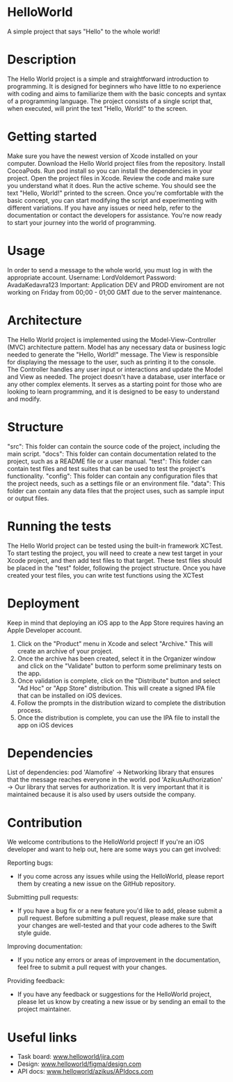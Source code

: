 # HelloWorld
A simple project that says "Hello" to the whole world!

# Description
The Hello World project is a simple and straightforward introduction to programming.
It is designed for beginners who have little to no experience with coding and aims to familiarize them with the basic concepts 
and syntax of a programming language. 
The project consists of a single script that, when executed, will print the text "Hello, World!" to the screen.

# Getting started
Make sure you have the newest version of Xcode installed on your computer. 
Download the Hello World project files from the repository.
Install CocoaPods.
Run pod install so you can install the dependencies in your project.
Open the project files in Xcode.
Review the code and make sure you understand what it does.
Run the active scheme.
You should see the text "Hello, World!" printed to the screen.
Once you're comfortable with the basic concept, you can start modifying the script and experimenting with different variations.
If you have any issues or need help, refer to the documentation or contact the developers for assistance.
You're now ready to start your journey into the world of programming.

# Usage
In order to send a message to the whole world, you must log in with the appropriate account.
Username: LordVoldemort
Password: AvadaKedavra123
Important: Application DEV and PROD enviroment are not working on Friday from 00;00 - 01;00 GMT due to the server maintenance.

# Architecture
The Hello World project is implemented using the Model-View-Controller (MVC) architecture pattern. 
Model has any necessary data or business logic needed to generate the "Hello, World!" message. 
The View is responsible for displaying the message to the user, such as printing it to the console. 
The Controller handles any user input or interactions and update the Model and View as needed.
The project doesn't have a database, user interface or any other complex elements. 
It serves as a starting point for those who are looking to learn programming, and it is designed to be easy to understand and modify.

# Structure 
"src": This folder can contain the source code of the project, including the main script.
"docs": This folder can contain documentation related to the project, such as a README file or a user manual.
"test": This folder can contain test files and test suites that can be used to test the project's functionality.
"config": This folder can contain any configuration files that the project needs, such as a settings file or an environment file.
"data": This folder can contain any data files that the project uses, such as sample input or output files.

# Running the tests
The Hello World project can be tested using the built-in framework XCTest.
To start testing the project, you will need to create a new test target in your Xcode project, 
and then add test files to that target. These test files should be placed in the "test" folder, following the project structure.
Once you have created your test files, you can write test functions using the XCTest 

# Deployment
Keep in mind that deploying an iOS app to the App Store requires having an Apple Developer account.

1. Click on the "Product" menu in Xcode and select "Archive." This will create an archive of your project.
2. Once the archive has been created, select it in the Organizer window and click on the "Validate" button to perform some preliminary tests on the app.
3. Once validation is complete, click on the "Distribute" button and select "Ad Hoc" or "App Store" distribution. 
This will create a signed IPA file that can be installed on iOS devices.
4. Follow the prompts in the distribution wizard to complete the distribution process.
5. Once the distribution is complete, you can use the IPA file to install the app on iOS devices

# Dependencies

List of dependencies: 
pod 'Alamofire' -> Networking library that ensures that the message reaches everyone in the world.
pod 'AzikusAuthorization' -> Our library that serves for authorization. 
It is very important that it is maintained because it is also used by users outside the company.

# Contribution
We welcome contributions to the HelloWorld project! If you're an iOS developer and want to help out, here are some ways you can get involved:

Reporting bugs: 
- If you come across any issues while using the HelloWorld, please report them by creating a new issue on the GitHub repository.

Submitting pull requests: 
- If you have a bug fix or a new feature you'd like to add, please submit a pull request. Before submitting a pull request, 
please make sure that your changes are well-tested and that your code adheres to the Swift style guide.

Improving documentation: 
- If you notice any errors or areas of improvement in the documentation, feel free to submit a pull request with your changes.

Providing feedback:
- If you have any feedback or suggestions for the HelloWorld project, please let us know by creating a new issue or by sending an email to the project maintainer.

# Useful links
* Task board: www.helloworld/jira.com
* Design: www.helloworld/figma/design.com
* API docs: www.helloworld/azikus/APIdocs.com
